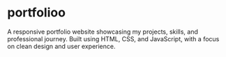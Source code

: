 # portfolioo
 A responsive portfolio website showcasing my projects, skills, and professional journey. Built using HTML, CSS, and JavaScript, with a focus on clean design and user experience.
